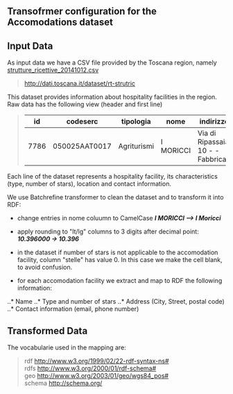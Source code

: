 Transofrmer configuration for the Accomodations dataset
--------------------------------------------------------

## Input Data

As input data we have a CSV file provided by the Toscana region, namely [strutture_ricettive_20141012.csv](http://dati.toscana.it/dataset/ceb33e9c-7c80-478a-a3be-2f3700a64906/resource/5e8ec560-cbe6-4630-b191-e274218c183c/download/strutturericettive20141012.csv)

>http://dati.toscana.it/dataset/rt-strutric

This dataset provides information about hospitality facilities in the region. Raw data has the following view (header and first line)

>| id   | codeserc      | tipologia   | nome      | indirizzo                         | cap   | citta    | provincia | stelle | email               | url             | lt    | lg    | telefono    |
>|------|---------------|-------------|-----------|-----------------------------------|-------|----------|-----------|--------|---------------------|-----------------|-------|-------|-------------|
>| 7786 | 050025AAT0017 | Agriturismi | I MORICCI | Via di Ripassaia, 10 - - Fabbrica | 56037 | Peccioli | PI        | 2      | imoricci@tiscali.it | www.imoricci.it | 41.00 | 13.00 | 0587 697446 |

Each line of the dataset represents a hospitality facility, its characteristics (type, number of stars), location and contact information.

We use Batchrefine transformer to clean the dataset and to transform it into RDF:

* change entries in nome coluumn to CamelCase **_I MORICCI --> I Moricci_**

* apply rounding to "lt/lg" columns to 3 digits after decimal point: **_10.396000 -> 10.396_**
* in the dataset if number of stars is not applicable to the accomodation facility, column "stelle" has value 0. In this case we make the cell blank, to avoid confusion.

* for each accomodation facility we extract and map to RDF the following information:

..* Name
..* Type and number of stars
..* Address (City, Street, postal code)
..* Contact information (email, phone number)

## Transformed Data

The vocabularie used in the mapping are:

> rdf    <http://www.w3.org/1999/02/22-rdf-syntax-ns#>   
> rdfs	 <http://www.w3.org/2000/01/rdf-schema#>   
> geo	 <http://www.w3.org/2003/01/geo/wgs84_pos#>   
> schema <http://schema.org/>
